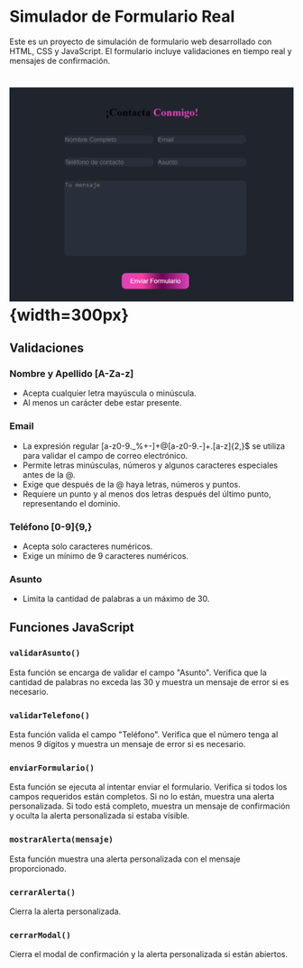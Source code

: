 # Simulador de Formulario Real

Este es un proyecto de simulación de formulario web desarrollado con HTML, CSS y JavaScript. El formulario incluye validaciones en tiempo real y mensajes de confirmación.

# ![Diseño Formulario](img/Formulario_De_Contacto.png){width=300px}

## Validaciones

### Nombre y Apellido [A-Za-z]

- Acepta cualquier letra mayúscula o minúscula.
- Al menos un carácter debe estar presente.

### Email

- La expresión regular [a-z0-9._%+-]+@[a-z0-9.-]+\.[a-z]{2,}$ se utiliza para validar el campo de correo electrónico.
- Permite letras minúsculas, números y algunos caracteres especiales antes de la @.
- Exige que después de la @ haya letras, números y puntos.
- Requiere un punto y al menos dos letras después del último punto, representando el dominio.

### Teléfono [0-9]{9,}

- Acepta solo caracteres numéricos.
- Exige un mínimo de 9 caracteres numéricos.

### Asunto

- Limita la cantidad de palabras a un máximo de 30.

## Funciones JavaScript

### `validarAsunto()`

Esta función se encarga de validar el campo "Asunto". Verifica que la cantidad de palabras no exceda las 30 y muestra un mensaje de error si es necesario.

### `validarTelefono()`

Esta función valida el campo "Teléfono". Verifica que el número tenga al menos 9 dígitos y muestra un mensaje de error si es necesario.

### `enviarFormulario()`

Esta función se ejecuta al intentar enviar el formulario. Verifica si todos los campos requeridos están completos. Si no lo están, muestra una alerta personalizada. Si todo está completo, muestra un mensaje de confirmación y oculta la alerta personalizada si estaba visible.

### `mostrarAlerta(mensaje)`

Esta función muestra una alerta personalizada con el mensaje proporcionado.

### `cerrarAlerta()`

Cierra la alerta personalizada.

### `cerrarModal()`

Cierra el modal de confirmación y la alerta personalizada si están abiertos.

